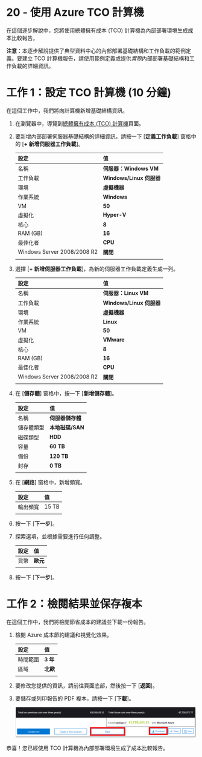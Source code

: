 ﻿---
wts:
    title: '20 - 使用 Azure TCO 計算機 (10 分鐘)'
    module: '模組 06：描述 Azure 成本管理和服務等級協定'
---
# 20 - 使用 Azure TCO 計算機


在這個逐步解說中，您將使用總體擁有成本 (TCO) 計算機為內部部署環境生成成本比較報告。

**注意**：本逐步解說提供了典型資料中心的內部部署基礎結構和工作負載的範例定義。要建立 TCO 計算機報告，請使用範例定義或提供*實際*內部部署基礎結構和工作負載的詳細資訊。

# 工作 1：設定 TCO 計算機 (10 分鐘)

在這個工作中，我們將向計算機新增基礎結構資訊。 

1. 在瀏覽器中，導覽到[總體擁有成本 (TCO) 計算機](https://azure.microsoft.com/zh-tw/pricing/tco/calculator/)頁面。

2. 要新增內部部署伺服器基礎結構的詳細資訊，請按一下 [**定義工作負載**] 窗格中的 [**+ 新增伺服器工作負載**]。

    | 設定 | 值 |
    | -- | -- |
    | 名稱 | **伺服器：Windows VM** |
    | 工作負載 | **Windows/Linux 伺服器** |
    | 環境 | **虛擬機器** |
    | 作業系統 | **Windows** |  
    | VM | **50** |
    | 虛擬化 | **Hyper-V** |
    | 核心 | **8**|
    | RAM (GB) | **16** |
    | 最佳化者 | **CPU** |
    | Windows Server 2008/2008 R2 | **關閉** |
    | | |

3. 選擇 [**+ 新增伺服器工作負載**]，為新的伺服器工作負載定義生成一列。 

    | 設定 | 值 |
    | -- | -- |
    | 名稱 | **伺服器：Linux VM** |
    | 工作負載 | **Windows/Linux 伺服器** |
    | 環境 | **虛擬機器** |
    | 作業系統 | **Linux** |  
    | VM | **50** |
    | 虛擬化 | **VMware** |
    | 核心 | **8**|
    | RAM (GB) | **16** |
    | 最佳化者 | **CPU** |
    | Windows Server 2008/2008 R2 | **關閉** |
    | | |

4. 在 [**儲存體**] 窗格中，按一下 [**新增儲存體**]。

    | 設定 | 值 |
    | -- | -- |
    | 名稱 | **伺服器儲存體** |
    | 儲存體類型 | **本地磁碟/SAN** |
    | 磁碟類型 | **HDD** |
    | 容量 | **60 TB** |  
    | 備份 | **120 TB** |
    | 封存 | **0 TB** |
    | | |

5. 在 [**網路**] 窗格中，新增頻寬。 

    | 設定 | 值 |
    | -- | -- |
    | 輸出頻寬 | 15 TB|
    | | |

6. 按一下 [**下一步**]。

7. 探索選項，並根據需要進行任何調整。 

    | 設定 | 值 |
    | -- | -- |
    | 貨幣 | **歐元** |
    | | |

8. 按一下 [**下一步**]。

# 工作 2：檢閱結果並保存複本

在這個工作中，我們將檢閱節省成本的建議並下載一份報告。 

1. 檢閱 Azure 成本節約建議和視覺化效果。

    | 設定 | 值 |
    | -- | -- |
    | 時間範圍| **3 年** |
    | 區域 | **北歐** |
    | | |


2. 要修改您提供的資訊，請前往頁面底部，然後按一下 [**返回**]。 

3. 要儲存或列印報告的 PDF 複本，請按一下 [**下載**]。

    ![Azure 中 TCO 計算機的報告窗格的螢幕擷取畫面。醒目提示並完成的輸入欄位表示如何將 TCO 計算機時間範圍設定為三年，以及如何將區域設定為北歐。一個圖表，對比了內部部署基礎結構和工作負載的成本與使用 Azure 降低的成本。](../images/2001.png)

恭喜！您已經使用 TCO 計算機為內部部署環境生成了成本比較報告。
